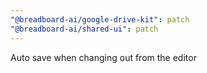 ```yaml
---
"@breadboard-ai/google-drive-kit": patch
"@breadboard-ai/shared-ui": patch
---
```


Auto save when changing out from the editor
